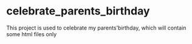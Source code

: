 # celebrate_parents_birthday
This project is used to celebrate my parents'birthday, which will contain some html files only
